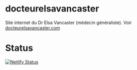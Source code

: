 # docteurelsavancaster
Site internet du Dr Elsa Vancaster (médecin généraliste). Voir [docteurelsavancaster.com](https://www.docteurelsavancaster.com/)

# Status

[![Netlify Status](https://api.netlify.com/api/v1/badges/6c261bb9-0a94-4b41-b92e-6212e3b9c65f/deploy-status)](https://app.netlify.com/sites/statistix/deploys)

